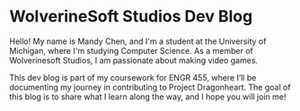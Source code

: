 # WolverineSoft Studios Dev Blog

Hello! My name is Mandy Chen, and I'm a student at the University of Michigan, where I'm studying Computer Science. As a member of Wolverinesoft Studios, I am passionate about making video games.

This dev blog is part of my coursework for ENGR 455, where I’ll be documenting my journey in contributing to Project Dragonheart. The goal of this blog is to share what I learn along the way, and I hope you will join me! 
